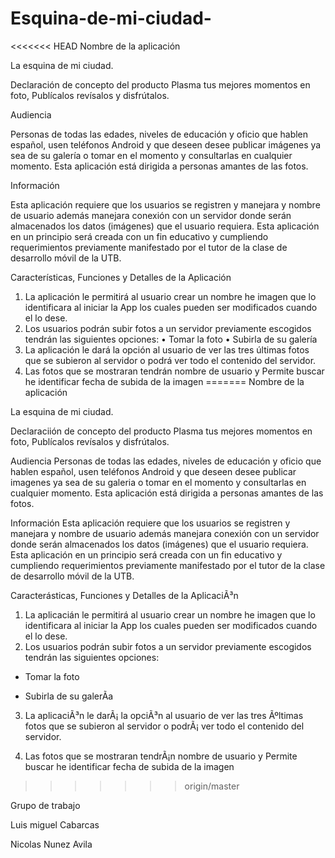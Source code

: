 # Esquina-de-mi-ciudad-
<<<<<<< HEAD
Nombre de la aplicación 
  
La esquina de mi ciudad.
 
Declaración de concepto del producto 
Plasma tus mejores momentos en  foto, Publícalos revísalos y disfrútalos.

  Audiencia 

Personas de todas las edades, niveles de educación y oficio que hablen español, usen teléfonos Android y que deseen desee publicar imágenes ya sea de su galería  o tomar  en el momento y consultarlas en cualquier momento.
Esta aplicación está dirigida  a personas amantes de las fotos. 

Información

Esta aplicación requiere que los usuarios se registren y manejara y nombre de usuario además manejara conexión con un servidor donde serán almacenados los datos (imágenes) que el usuario  requiera.
Esta aplicación en un principio será creada  con un fin educativo y cumpliendo requerimientos previamente manifestado por  el tutor  de la clase de desarrollo móvil de la UTB.

Características, Funciones y Detalles de la Aplicación

1.	La aplicación le permitirá al usuario crear un nombre he imagen  que lo identificara  al iniciar la App los cuales pueden ser modificados cuando el lo dese.
2.	Los  usuarios podrán subir fotos a un servidor previamente escogidos tendrán las siguientes opciones:
•	Tomar la foto 
•	Subirla de su galería 
3.	La aplicación le dará la opción  al usuario de ver las tres últimas fotos que se subieron al servidor  o podrá ver  todo el contenido del servidor.
4.	Las fotos que  se mostraran tendrán nombre de usuario y Permite buscar he identificar  fecha  de subida  de la imagen 
=======
Nombre de la aplicación  

La esquina de mi ciudad. 

Declaraciión de concepto del producto 
Plasma tus mejores momentos en  foto, Publícalos revísalos y disfrútalos.

  Audiencia 
Personas de todas las edades, niveles de educación y oficio que hablen español, usen teléfonos Android y que deseen desee publicar imagenes ya sea de su galeria  o tomar  en el momento y consultarlas en cualquier momento.
Esta aplicación está dirigida  a personas amantes de las fotos. 

Información
Esta aplicación requiere que los usuarios se registren y manejara y nombre de usuario además manejara conexión con un servidor donde serán almacenados los datos (imágenes) que el usuario  requiera.
Esta aplicación en un principio será creada  con un fin educativo y cumpliendo requerimientos previamente manifestado por  el tutor  de la clase de desarrollo móvil de la UTB.

Caracterásticas, Funciones y Detalles de la AplicaciÃ³n

1.	La aplicacián le permitirá al usuario crear un nombre he imagen  que lo identificara  al iniciar la App los cuales pueden ser modificados cuando el lo dese.
2.	Los  usuarios podrán subir fotos a un servidor previamente escogidos tendrán las siguientes opciones:

-	Tomar la foto 

-	Subirla de su galerÃ­a 

3.	La aplicaciÃ³n le darÃ¡ la opciÃ³n  al usuario de ver las tres Ãºltimas fotos que se subieron al servidor  o podrÃ¡ ver  todo el contenido del servidor.

4.	Las fotos que  se mostraran tendrÃ¡n nombre de usuario y Permite buscar he identificar  fecha  de subida  de la imagen 
>>>>>>> origin/master


                                   


     	
Grupo de trabajo 

 Luis miguel Cabarcas 
 
Nicolas Nunez Avila 
